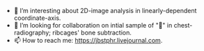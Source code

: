 - 👀 I’m interesting about 2D-image analysis in linearly-dependent coordinate-axis.
- 💞️ I’m looking for collaboration on intial sample of "👀" in chest-radiography; ribcages' bone subtraction.
- 📫 How to reach me: https://jbstphr.livejournal.com.

<!---
jbstphr/jbstphr is a ✨ special ✨ repository because its `README.md` (this file) appears on your GitHub profile.
You can click the Preview link to take a look at your changes.
--->
